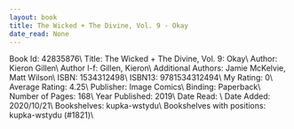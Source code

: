 ```yaml
---
layout: book
title: The Wicked + The Divine, Vol. 9 - Okay
date_read: None
---
```


Book Id: 42835876\ 
Title: The Wicked + The Divine, Vol. 9: Okay\ 
Author: Kieron Gillen\ 
Author l-f: Gillen, Kieron\ 
Additional Authors: Jamie McKelvie, Matt Wilson\ 
ISBN: 1534312498\ 
ISBN13: 9781534312494\ 
My Rating: 0\ 
Average Rating: 4.25\ 
Publisher: Image Comics\ 
Binding: Paperback\ 
Number of Pages: 168\ 
Year Published: 2019\ 
Date Read: \ 
Date Added: 2020/10/21\ 
Bookshelves: kupka-wstydu\ 
Bookshelves with positions: kupka-wstydu (#1821)\ 

